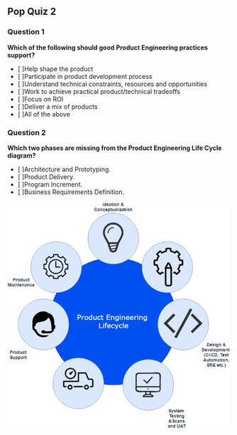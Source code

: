 ## Pop Quiz 2

### Question 1

**Which of the following should good Product Engineering practices support?**

- [ ]Help shape the product
- [ ]Participate in product development process
- [ ]Understand technical constraints, resources and opportunities
- [ ]Work to achieve practical product/technical tradeoffs
- [ ]Focus on ROI
- [ ]Deliver a mix of products
- [ ]All of the above

### Question 2

**Which two phases are missing from the Product Engineering Life Cycle diagram?**

- [ ]Architecture and Prototyping.
- [ ]Product Delivery.
- [ ]Program Increment.
- [ ]Business Requirements Definition.

![](assets/productengineering-lifecycle-assessment.png)
